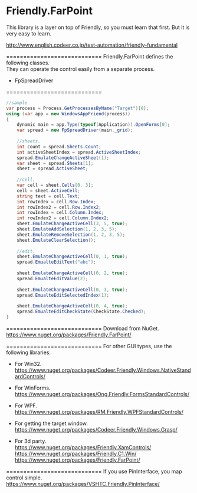 Friendly.FarPoint
============================

This library is a layer on top of
Friendly, so you must learn that first.
But it is very easy to learn.

http://www.english.codeer.co.jp/test-automation/friendly-fundamental  

============================
Friendly.FarPoint defines the following classes.   
They can operate the control easily from a separate process.  

* FpSpreadDriver

============================
```cs  
//sample  
var process = Process.GetProcessesByName("Target")[0];  
using (var app = new WindowsAppFriend(process))  
{  
    dynamic main = app.Type(typeof(Application)).OpenForms[0];  
    var spread = new FpSpreadDriver(main._grid);
    
    //sheets.
    int count = spread.Sheets.Count;
    int activeSheetIndex = spread.ActiveSheetIndex;
    spread.EmulateChangeActiveSheet(1);
    var sheet = spread.Sheets[1];
    sheet = spread.ActiveSheet;
    
    //cell.
    var cell = sheet.Cells[0. 3];
    cell = sheet.ActiveCell;
    string text = cell.Text;
    int rowIndex = cell.Row.Index;
    int rowIndex2 = cell.Row.Index2;
    int rowIndex = cell.Column.Index;
    int rowIndex2 = cell.Column.Index2;
    sheet.EmulateChangeActiveCell(3, 5, true);
    sheet.EmulateAddSelection(1, 2, 3, 5);
    sheet.EmulateRemoveSelection(1, 2, 3, 5);
    sheet.EmulateClearSelection();
    
    //edit.
    sheet.EmulateChangeActiveCell(0, 1, true);
    spread.EmualteEditText("abc");
    
    sheet.EmulateChangeActiveCell(0, 2, true);
    spread.EmualteEditValue(2);
    
    sheet.EmulateChangeActiveCell(0, 3, true);
    spread.EmualteEditSelectedIndex(1);
    
    sheet.EmulateChangeActiveCell(0, 4, true);
    spread.EmualteEditCheckState(CheckState.Checked);
}
```

============================
Download from NuGet.  
https://www.nuget.org/packages/Friendly.FarPoint/

============================
For other GUI types, use the following libraries:

* For Win32.  
https://www.nuget.org/packages/Codeer.Friendly.Windows.NativeStandardControls/  

* For WinForms.  
https://www.nuget.org/packages/Ong.Friendly.FormsStandardControls/  

* For WPF.
https://www.nuget.org/packages/RM.Friendly.WPFStandardControls/  

* For getting the target window.  
https://www.nuget.org/packages/Codeer.Friendly.Windows.Grasp/  

* For 3d party.  
https://www.nuget.org/packages/Friendly.XamControls/  
https://www.nuget.org/packages/Friendly.C1.Win/  
https://www.nuget.org/packages/Friendly.FarPoint/  

============================
If you use PinInterface, you map control simple.  
https://www.nuget.org/packages/VSHTC.Friendly.PinInterface/

